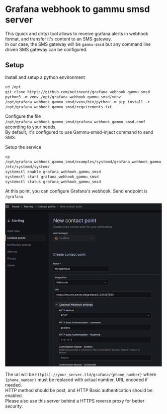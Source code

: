 # Grafana webhook to gammu smsd server

This (quick and dirty) tool allows to receive grafana alerts in webhook format, and transfer it's content to an SMS gateway.  
In our case, the SMS gateway will be `gammu-smsd` but any command line driven SMS gateway can be configured.

## Setup

Install and setup a python environment
```
cd /opt
git clone https://github.com/netinvent/grafana_webhook_gammu_smsd
python3 -m venv /opt/grafana_webhook_gammu_smsd/venv
/opt/grafana_webhook_gammu_smsd/venv/bin/python -m pip install -r /opt/grafana_webhook_gammu_smsd/requirements.txt
```

Configure the file `/opt/grafana_webhook_gammu_smsd/grafana_webhook_gammu_smsd.conf` according to your needs.  
By default, it's configured to use Gammu-smsd-inject command to send SMS. 

Setup the service
```
cp /opt/grafana_webhook_gammu_smsd/examples/systemd/grafana_webhook_gammu_smsd.service /etc/systemd/system/
systemctl enable grafana_webhook_gammu_smsd
systemctl start grafana_webhook_gammu_smsd
systemctl status grafana_webhook_gammu_smsd
```

At this point, you can configure Grafana's webhook. Send endpoint is `/grafana` 

![image](img/new_webhook_grafana_9.5.png)

The url will be `http(s)://your_server.tld/grafana/{phone_number}` where `{phone_number}` must be replaced with actual number, URL encoded if needed.  
HTTP method should be post, and HTTP Basic authentication should be enabled.  
Please also use this server behind a HTTPS reverse proxy for better security.

